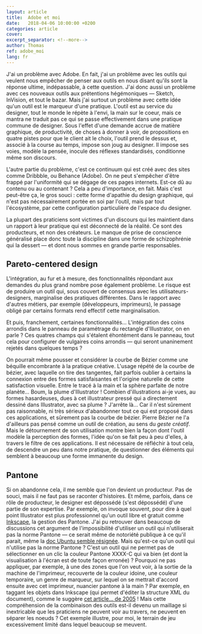 ```yaml
---
layout: article
title:  Adobe et moi
date:   2018-04-06 10:00:00 +0200
categories: article
cover:
excerpt_separator: <!--more-->
author: Thomas
ref: adobe_moi
lang: fr
---
```

J'ai un problème avec Adobe. En fait, j'ai un problème avec les outils qui veulent nous empêcher de penser aux outils en nous disant qu'ils sont la réponse ultime, indépassable, à cette question. J'ai donc aussi un problème avec ces nouveaux outils aux prétentions hégémoniques ― Sketch, InVision, et tout le bazar<!--more-->. Mais j'ai surtout un problème avec cette idée qu'un outil est le marqueur d'une pratique. L'outil est au service du designer, tout le monde le répète à l'envi, la main sur le coeur, mais ce mantra ne traduit pas ce qui se passe effectivement dans une pratique commune de designer. Sous l'effet d'une demande accrue de matière graphique, de productivité, de choses à donner à voir, de propositions en quatre pistes pour que le client ait le choix, l'outil prend le dessus et, associé à la course au temps, impose son joug au designer. Il impose ses voies, modèle la pensée, inocule des réflexes standardisés, conditionne même son discours.

L'autre partie du problème, c'est ce continuum qui est créé avec des sites comme Dribbble, ou Behance (Adobe). On ne peut s'empêcher d'être frappé par l'uniformité qui se dégage de ces pages internets. Est-ce dû au contenu ou au contenant ? Cela a peu d'importance, en fait. Mais c'est peut-être ça, le gros souci : cette forme d'apathie du design graphique, qui n'est pas nécessairement portée en soi par l'outil, mais par tout l'écosystème, par cette configuration particulière de l'espace du designer.

La plupart des praticiens sont victimes d'un discours qui les maintient dans un rapport à leur pratique qui est déconnecté de la réalité. Ce sont des producteurs, et non des créateurs. Le manque de prise de conscience généralisé place donc toute la discipline dans une forme de schizophrénie qui la dessert ― et dont nous sommes en grande partie responsables.

## Pareto-centered design
L'intégration, au fur et à mesure, des fonctionnalités répondant aux demandes du plus grand nombre pose également problème. Le risque est de produire un outil qui, sous couvert de consensus avec les utilisateurs-designers, marginalise des pratiques différentes. Dans le rapport avec d'autres métiers, par exemple (développeurs, imprimeurs), le passage obligé par certains formats rend effectif cette marginalisation.

Et puis, franchement, certaines fonctionnalités… L'intégration des coins arrondis dans le panneau de paramétrage du rectangle d'Illustrator, on en parle ? Ces quatres champs qui s'étalent éhontément dans le panneau, tout cela pour configurer de vulgaires coins arrondis ― qui seront unaninement rejetés dans quelques temps ?

On pourrait même pousser et considérer la courbe de Bézier comme une béquille encombrante à la pratique créative. L'usage répété de la courbe de bézier, avec laquelle on tire des tangentes, fait parfois oublier à certains la connexion entre des formes satisfaisantes et l'origine naturelle de cette satisfaction visuelle. Entre le tracé à la main et la sphère parfaite de notre planète… Boum, la plume d'Illustrator ! Combien d'illustrations ai-je vues, au formes hasardeuses, dues à cet illustrateur pressé qui a directement dessiné dans Illustrator, avec sa plume ?
J'arrête là… Car il n'est sûrement pas raisonnable, ni très sérieux d'abandonner tout ce qui est proposé dans ces applications, et sûrement pas la courbe de bézier. Pierre Bézier ne l'a d'ailleurs pas pensé comme un outil de création, au sens du _geste créatif_. Mais le détournement de son utilisation montre bien la façon dont l'outil modèle la perception des formes, l'idée qu'on se fait peu à peu d'elles, à travers le filtre de ces applications. Il est nécessaire de réfléchir à tout cela, de descendre un peu dans notre pratique, de questionner des éléments qui semblent à beaucoup une forme immanente du design.

## Pantone
Si on abandonne cela, il me semble que l'on devient un producteur. Pas de souci, mais il ne faut pas se raconter d'histoires. Et même, parfois, dans ce rôle de producteur, le designer est dépossédé (s'est dépossédé) d'une partie de son expertise. Par exemple, on invoque souvent, pour dire à quel point Illustrator est plus professionnel qu'un outil libre et gratuit comme [Inkscape](http://inkscape.org/), la gestion des Pantone. J'ai pu retrouver dans beaucoup de discussions cet argument de l'impossibilité d'utiliser un outil qui n'utiliserait pas la norme Pantone ― ce serait même de notoriété publique à ce qu'il parait, même la [doc Ubuntu semble résignée](https://doc.ubuntu-fr.org/pantone). Mais qu'est-ce qu'un outil qui n'utilise pas la norme Pantone ? C'est un outil qui ne permet pas de sélectionner en un clic la couleur Pantone XXXX-C qui va bien (et dont la visualisation à l'écran est de toute façon erronée) ? Pourquoi ne pas appliquer, par exemple, à une des zones que l'on veut voir, à la sortie de la machine de l'imprimeur, recouverte de la couleur idoine, une couleur temporaire, un genre de marqueur, sur lequel on se mettrait d'accord ensuite avec cet imprimeur, nuancier pantone à la main ? Par exemple, en taggant les objets dans Inkscape (qui permet d'éditer la structure XML du document), comme le suggère [cet article… de 2005](https://www.linux.com/news/pantone-and-free-software) ! Mais cette compréhension de la combinaison des outils est-il devenu un maillage si inextricable que les praticiens ne peuvent voir au travers, ne peuvent en séparer les noeuds ? Cet exemple illustre, pour moi, le terrain de jeu excessivement limité dans lequel beaucoup se meuvent.

